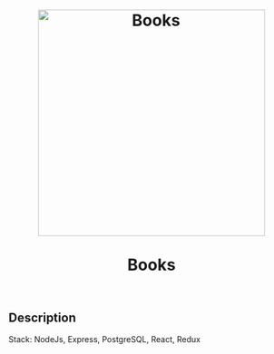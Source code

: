 <h1 align="center">
    <a href="https://github.com/I-Atlas/Books">
    <img src="https://imgur.com/LBYkMfy.png" width="400" alt="Books">
    </a>
    <br>
    <br>
    Books
    <br>
    <br>
</h1>

## Description

Stack: NodeJs, Express, PostgreSQL, React, Redux